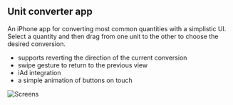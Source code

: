 ## Unit converter app

An iPhone app for converting most common quantities with a simplistic UI. Select a quantity and then drag from one unit to the other to choose the desired conversion.* supports reverting the direction of the current conversion* swipe gesture to return to the previous view* iAd integration* a simple animation of buttons on touch![Screens](http://www.nejoapps.eu/quantity-converter/screens.png)
